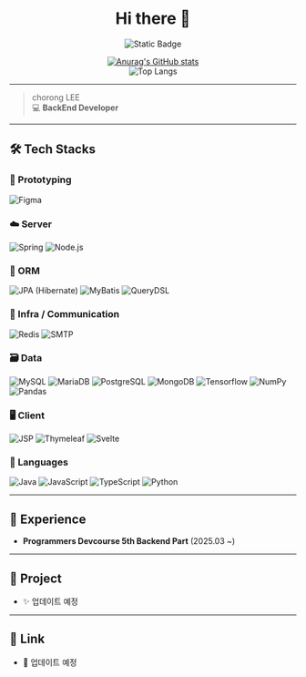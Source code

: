 <div id="top"></div>

<div align='center'>

<h1><b>Hi there 👋</b></h1>

![Static Badge](https://img.shields.io/badge/공사중--README_꾸미기_진행중-orange)

[![Anurag's GitHub stats](https://github-readme-stats.vercel.app/api?username=0802222)](https://github.com/0802222/github-readme-stats)  
![Top Langs](https://github-readme-stats.vercel.app/api/top-langs/?username=0802222&layout=compact)

</div>

---

> chorong LEE  
> 💻 **BackEnd Developer**

---

## 🛠 Tech Stacks

### 🔧 Prototyping
![Figma](https://img.shields.io/badge/Figma-F24E1E?style=plastic&logo=Figma&logoColor=white)

### ☁️ Server
![Spring](https://img.shields.io/badge/Spring-6DB33F?style=plastic&logo=Spring&logoColor=white)
![Node.js](https://img.shields.io/badge/Node.js-339933?style=plastic&logo=Node.js&logoColor=white)

### 🧬 ORM
![JPA (Hibernate)](https://img.shields.io/badge/JPA--Hibernate-59666C?style=plastic&logo=hibernate&logoColor=white)
![MyBatis](https://img.shields.io/badge/MyBatis-005B9F?style=plastic)
![QueryDSL](https://img.shields.io/badge/QueryDSL-6C33B9?style=plastic&logo=openjdk&logoColor=white)

### 📡 Infra / Communication
![Redis](https://img.shields.io/badge/Redis-DC382D?style=plastic&logo=Redis&logoColor=white)
![SMTP](https://img.shields.io/badge/SMTP-FFA500?style=plastic&logo=gmail&logoColor=white)

### 🗃 Data
![MySQL](https://img.shields.io/badge/MySQL-4479A1?style=plastic&logo=MySQL&logoColor=white)
![MariaDB](https://img.shields.io/badge/MariaDB-003545?style=plastic&logo=MariaDB&logoColor=white)
![PostgreSQL](https://img.shields.io/badge/postgresql-4169E1?style=plastic&logo=postgresql&logoColor=white)
![MongoDB](https://img.shields.io/badge/MongoDB-47A248?style=plastic&logo=MongoDB&logoColor=white)
![Tensorflow](https://img.shields.io/badge/Tensorflow-FF6F00?style=plastic&logo=Tensorflow&logoColor=white)
![NumPy](https://img.shields.io/badge/numpy-013243?style=plastic&logo=numpy&logoColor=white)
![Pandas](https://img.shields.io/badge/pandas-150458?style=plastic&logo=pandas&logoColor=white)

### 🖥 Client
![JSP](https://img.shields.io/badge/JSP-0074A6?style=plastic&logo=openjdk&logoColor=white)
![Thymeleaf](https://img.shields.io/badge/Thymeleaf-005F0F?style=plastic&logo=Thymeleaf&logoColor=white)
![Svelte](https://img.shields.io/badge/Svelte-FF3E00?style=plastic&logo=Svelte&logoColor=white)

### 💬 Languages
![Java](https://img.shields.io/badge/Java-007396?style=plastic&logo=OpenJDK&logoColor=white)
![JavaScript](https://img.shields.io/badge/javascript-F7DF1E?style=plastic&logo=javascript&logoColor=white)
![TypeScript](https://img.shields.io/badge/typescript-3178C6?style=plastic&logo=typescript&logoColor=white)
![Python](https://img.shields.io/badge/Python-3776AB?style=plastic&logo=Python&logoColor=white)

---

## 🧩 Experience
- **Programmers Devcourse 5th Backend Part** (2025.03 ~)

---

## 📂 Project
- ✨ 업데이트 예정

---

## 🔗 Link
- 🔗 업데이트 예정
